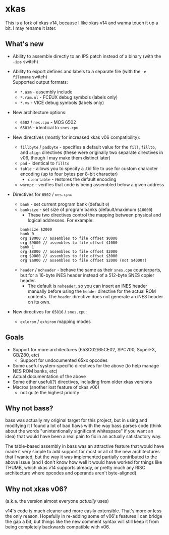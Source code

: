 # xkas

This is a fork of xkas v14, because I like xkas v14 and wanna touch it up a bit. I may rename it later.

## What's new
- Ability to assemble directly to an IPS patch instead of a binary (with the `-ips` switch)
- Ability to export defines and labels to a separate file (with the `-e filename` switch)  
  Supported output formats:
  - `*.asm` - assembly include
  - `*.ram.nl` - FCEUX debug symbols (labels only)
  - `*.vs` - VICE debug symbols (labels only)
- New architecture options:
  - `6502` / `nes.cpu` - MOS 6502
  - `65816` - identical to `snes.cpu`
- New directives (mostly for increased xkas v06 compatibility):
  - `fillbyte` / `padbyte` - specifies a default value for the `fill`, `fillto`, and `align` directives
    (these were originally two separate directives in v06, though I may make them distinct later)
  - `pad` - identical to `fillto`
  - `table` - allows you to specify a .tbl file to use for custom character encoding (up to four bytes per 8-bit character)
    - `cleartable` - restores the default encoding
  - `warnpc` - verifies that code is being assembled below a given address
- Directives for `6502` / `nes.cpu`:
  - `bank` - set current program bank (default `0`)
  - `banksize` - set size of program banks (default/maximum `$10000`)
    - These two directives control the mapping between physical and logical addresses. For example:  
    ```noheader
    banksize $2000
    bank 0
    org $8000 // assembles to file offset $0000
    org $9000 // assembles to file offset $1000
    bank 1
    org $8000 // assembles to file offset $2000
    org $9000 // assembles to file offset $3000
    org $a000 // assembles to file offset $2000 (not $4000!)
	```
  - `header` / `noheader` - behave the same as their `snes.cpu` counterparts, but for a 16-byte iNES header instead of a 512-byte SNES copier header.
    - The default is `noheader`, so you can insert an iNES header manually before using the `header` directive for the actual ROM contents. The `header` directive does not generate an iNES header on its own.
    
- New directives for `65816` / `snes.cpu`:
  - `exlorom` / `exhirom` mapping modes

## Goals
- Support for more architectures (65SC02/65CE02, SPC700, SuperFX, GB/Z80, etc)
  - Support for undocumented 65xx opcodes
- Some useful system-specific directives for the above (to help manage NES ROM banks, etc)
- Actual documentation of the above
- Some other useful(?) directives, including from older xkas versions
- Macros (another lost feature of xkas v06)
  - not quite the highest priority

## Why not bass?
bass was actually my original target for this project, but in using and modifying it I found a lot of bad flaws with the way bass parses code (think about the words "unintentionally significant whitespace" if you want an idea) that would have been a real pain to fix in an actually satisfactory way.

The table-based assembly in bass was an attractive feature that would have made it very simple to add support for most or all of the new architectures that I wanted, but the way it was implemented partially contributed to the above issue (and I don't know how well it would have worked for things like THUMB, which xkas v14 supports already, or pretty much any RISC architecture where opcodes and operands aren't byte-aligned).

## Why not xkas v06?
(a.k.a. the version almost everyone _actually_ uses)

v14's code is much cleaner and more easily extensible. That's more or less the only reason. Hopefully in re-adding some of v06's features I can bridge the gap a bit, but things like the new comment syntax will still keep it from being completely backwards compatible with v06.